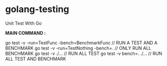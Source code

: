 # golang-testing
Unit Test With Go

**MAIN COMMAND :**

go test -v -run=TestFunc -bench=BenchmarkFunc // RUN A TEST AND A BENCHMARK
go test -v -run=TestNothing -bench=. // ONLY RUN ALL BENCHMARK
go test -v ./... // RUN ALL TEST
go test -v bench=. ./... // RUN ALL TEST AND BENCHMARK
